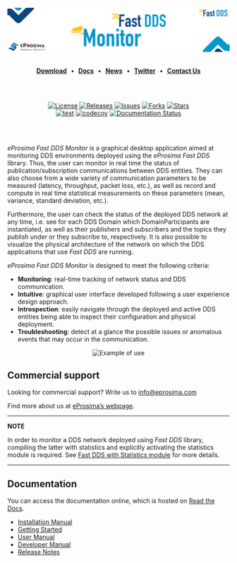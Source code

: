 [![Fast DDS](resources/images/monitor_repo_banner.png)](https://www.eprosima.com/middleware/tools/fast-dds-monitor)

<br>

<div class="menu" align="center">
    <strong>
        <a href="https://eprosima.com/index.php/downloads-all">Download</a>
        <span>&nbsp;&nbsp;•&nbsp;&nbsp;</span>
        <a href="https://fast-dds-monitor.readthedocs.io/en/latest/">Docs</a>
        <span>&nbsp;&nbsp;•&nbsp;&nbsp;</span>
        <a href="https://eprosima.com/index.php/company-all/news">News</a>
        <span>&nbsp;&nbsp;•&nbsp;&nbsp;</span>
        <a href="https://twitter.com/EProsima">Twitter</a>
        <span>&nbsp;&nbsp;•&nbsp;&nbsp;</span>
        <a href="mailto:info@eprosima.com">Contact Us</a>
    </strong>
</div>

<br><br>

<div class="badges" align="center">
    <a href="https://www.gnu.org/licenses/gpl-3.0.en.html"><img alt="License" src="https://img.shields.io/github/license/eProsima/Fast-DDS-monitor.svg"/></a>
    <a href="https://github.com/eProsima/Fast-DDS-monitor/releases"><img alt="Releases" src="https://img.shields.io/github/v/release/eProsima/Fast-DDS-monitor?sort=semver"/></a>
    <a href="https://github.com/eProsima/Fast-DDS-monitor/issues"><img alt="Issues" src="https://img.shields.io/github/issues/eProsima/Fast-DDS-monitor.svg"/></a>
    <a href="https://github.com/eProsima/Fast-DDS-monitor/network/members"><img alt="Forks" src="https://img.shields.io/github/forks/eProsima/Fast-DDS-monitor.svg"/></a>
    <a href="https://github.com/eProsima/Fast-RTPS/stargazers"><img alt="Stars" src="https://img.shields.io/github/stars/eProsima/Fast-DDS-monitor.svg"/></a>
    <br>
    <a href="https://github.com/eProsima/Fast-DDS-monitor/actions/workflows/test.yml"><img alt="test" src="https://github.com/eProsima/Fast-DDS-monitor/actions/workflows/test.yml/badge.svg"/></a>
    <a href="https://codecov.io/gh/eProsima/Fast-DDS-monitor"><img alt="codecov" src="https://codecov.io/gh/eProsima/Fast-DDS-monitor/branch/main/graph/badge.svg?token=6NA5PVA9QL"></a>
    <a href="https://fast-dds-monitor.readthedocs.io/en/latest/"><img alt="Documentation Status" src="https://readthedocs.org/projects/fast-dds-monitor/badge/?version=latest"></a>
</div>

<br><br>

*eProsima Fast DDS Monitor* is a graphical desktop application aimed at monitoring DDS environments deployed using the
*eProsima Fast DDS* library.
Thus, the user can monitor in real time the status of publication/subscription communications between DDS entities.
They can also choose from a wide variety of communication parameters to be measured (latency, throughput, packet loss,
etc.), as well as record and compute in real time statistical measurements on these parameters
(mean, variance, standard deviation, etc.).

Furthermore, the user can check the status of the deployed DDS network at any time, i.e. see for each DDS
Domain which DomainParticipants are instantiated, as well as their publishers and subscribers and the topics
they publish under or they subscribe to, respectively.
It is also possible to visualize the physical architecture of the network on which the DDS applications that use *Fast DDS*
are running.

*eProsima Fast DDS Monitor* is designed to meet the following criteria:

* **Monitoring**: real-time tracking of network status and DDS communication.
* **Intuitive**: graphical user interface developed following a user experience design approach.
* **Introspection**: easily navigate through the deployed and active DDS entities being able to inspect their
   configuration and physical deployment.
* **Troubleshooting**: detect at a glance the possible issues or anomalous events that may occur in the communication.

<div align="center">
    <img src="docs/rst/figures/screenshots/working_example2.gif" alt="Example of use">
</div>

## Commercial support

Looking for commercial support? Write us to info@eprosima.com

Find more about us at [eProsima’s webpage](https://eprosima.com/).

---

**NOTE**

In order to monitor a DDS network deployed using *Fast DDS* library, compiling the latter with statistics and
explicitly activating the statistics module is required. See [Fast DDS with Statistics module](https://fast-dds-monitor.readthedocs.io/en/latest/rst/getting_started/tutorial.html#fastdds-with-statistics)
for more details.

---

## Documentation

You can access the documentation online, which is hosted on [Read the Docs](https://fast-dds-monitor.readthedocs.io/en/latest/index.html).

* [Installation Manual](https://fast-dds-monitor.readthedocs.io/en/latest/rst/installation/linux.html)
* [Getting Started](https://fast-dds-monitor.readthedocs.io/en/latest/rst/getting_started/entities.html)
* [User Manual](https://fast-dds-monitor.readthedocs.io/en/latest/rst/user_manual/initialize_monitoring.html)
* [Developer Manual](https://fast-dds-monitor.readthedocs.io/en/latest/rst/developer_manual/installation/sources/linux.html)
* [Release Notes](https://fast-dds-monitor.readthedocs.io/en/latest/rst/notes/notes.html)
